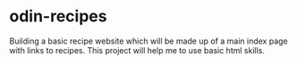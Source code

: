 # odin-recipes

Building a basic recipe website which will be made up of a main index page with links to recipes. This project will help me to use basic html skills.
